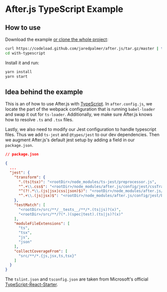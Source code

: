 # After.js TypeScript Example

## How to use

Download the example [or clone the whole project](https://github.com/jaredpalmer/after.js.git):

```bash
curl https://codeload.github.com/jaredpalmer/after.js/tar.gz/master | tar -xz --strip=2 after.js-master/examples/with-typescript
cd with-typescript
```

Install it and run:

```bash
yarn install
yarn start
```

## Idea behind the example

This is an of how to use After.js with [TypeScript](https://github.com/Microsoft/TypeScript).
In `after.config.js`, we locate the part of the webpack configuration
that is running `babel-loader` and swap it out for `ts-loader`.
Additionally, we make sure After.js knows how to resolve `.ts` and `.tsx` files.

Lastly, we also need to modify our Jest configuration to handle typescript files.
Thus we add `ts-jest` and `@types/jest` to our dev dependencies. Then we augment After.js's default jest setup by adding a field in our `package.json`.

```json
// package.json

{
  ...
  "jest": {
    "transform": {
      ".(ts|tsx)": "<rootDir>/node_modules/ts-jest/preprocessor.js",
      "^.+\\.css$": "<rootDir>/node_modules/after.js/config/jest/cssTransform.js",
      "^(?!.*\\.(js|jsx|css|json)$)": "<rootDir>/node_modules/after.js/config/jest/fileTransform.js",
      "^.+\\.(js|jsx)$": "<rootDir>/node_modules/after.js/config/jest/babelTransform.js"
    },
    "testMatch": [
      "<rootDir>/src/**/__tests__/**/*.(ts|js)?(x)",
      "<rootDir>/src/**/?(*.)(spec|test).(ts|js)?(x)"
    ],
    "moduleFileExtensions": [
      "ts",
      "tsx",
      "js",
      "json"
    ],
    "collectCoverageFrom": [
      "src/**/*.{js,jsx,ts,tsx}"
    ]
  }
}
```

The `tslint.json` and `tsconfig.json` are taken from Microsoft's official
[TypeScript-React-Starter](https://github.com/Microsoft/TypeScript-React-Starter).
